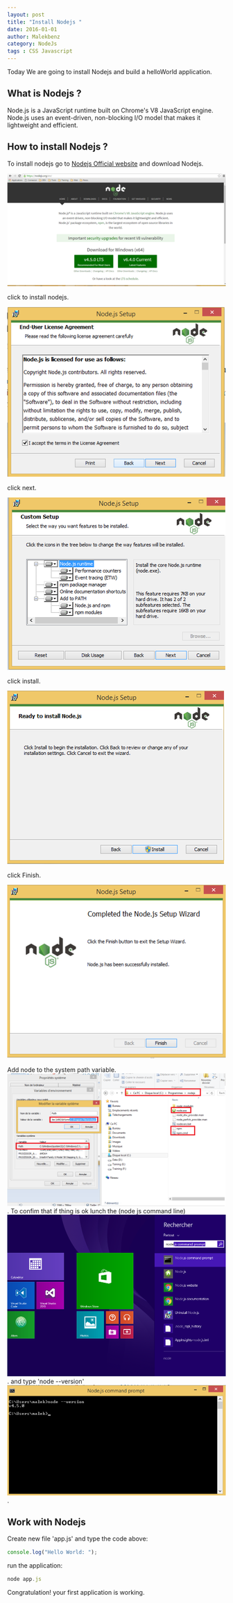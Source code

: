 ```yaml
---
layout: post
title: "Install Nodejs "
date: 2016-01-01
author: Malekbenz
category: NodeJs
tags : CSS Javascript
---
```

Today We are going to install Nodejs and build a helloWorld application.

## What is Nodejs ? 
Node.js is a JavaScript runtime built on Chrome's V8 JavaScript engine. Node.js uses an event-driven, non-blocking I/O model that makes it lightweight and efficient.

## How to install Nodejs ?
To install nodejs go to [Nodejs Official website](https://nodejs.org/) and download Nodejs.

![Node js website](/images/nodejs/nodejswebsite.png)


click to install nodejs.

![click next](/images/nodejs/nodejsfs01.png)

click next.

![Next](/images/nodejs/nodejsfs02.png)

click install.

![Install](/images/nodejs/nodejsfs03.png)

click Finish.

![Finish](/images/nodejs/nodejsfs04.png)


Add node to the system path variable.  ![Path](/images/nodejs/nodejsfs05.png).
To confim that if thing is ok lunch the (node js command line) ![CMD](/images/nodejs/nodejsfs06.01.png). and type 'node --version' ![CMD](/images/nodejs/nodejsfs06.png). 

## Work with Nodejs 
    
Create new file 'app.js' and type the code above:  

```javascript
console.log("Hello World: ");
```

run the application: 


```javascript
node app.js
```
Congratulation! your first application is working.


